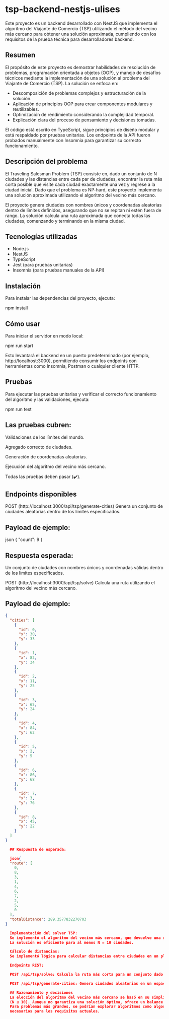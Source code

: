   # tsp-backend-nestjs-ulises

  Este proyecto es un backend desarrollado con NestJS que implementa el algoritmo del Viajante de Comercio (TSP) utilizando el método del vecino más cercano para obtener una solución aproximada, cumpliendo con los requisitos de la prueba técnica para desarrolladores backend.

  ## Resumen

  El propósito de este proyecto es demostrar habilidades de resolución de problemas, programación orientada a objetos (OOP), y manejo de desafíos técnicos mediante la implementación de una solución al problema del Viajante de Comercio (TSP). La solución se enfoca en:

  - Descomposición de problemas complejos y estructuración de la solución.  
  - Aplicación de principios OOP para crear componentes modulares y reutilizables.  
  - Optimización de rendimiento considerando la complejidad temporal.  
  - Explicación clara del proceso de pensamiento y decisiones tomadas.

  El código está escrito en TypeScript, sigue principios de diseño modular y está respaldado por pruebas unitarias. Los endpoints de la API fueron probados manualmente con Insomnia para garantizar su correcto funcionamiento.

  ## Descripción del problema

  El Traveling Salesman Problem (TSP) consiste en, dado un conjunto de N ciudades y las distancias entre cada par de ciudades, encontrar la ruta más corta posible que visite cada ciudad exactamente una vez y regrese a la ciudad inicial. Dado que el problema es NP-hard, este proyecto implementa una solución aproximada utilizando el algoritmo del vecino más cercano.

  El proyecto genera ciudades con nombres únicos y coordenadas aleatorias dentro de límites definidos, asegurando que no se repitan ni estén fuera de rango. La solución calcula una ruta aproximada que conecta todas las ciudades, comenzando y terminando en la misma ciudad.

  ## Tecnologías utilizadas

  - Node.js  
  - NestJS  
  - TypeScript  
  - Jest (para pruebas unitarias)  
  - Insomnia (para pruebas manuales de la API)

  ## Instalación

  Para instalar las dependencias del proyecto, ejecuta:
  
  npm install

  ## Cómo usar
  Para iniciar el servidor en modo local:

  npm run start

  Esto levantará el backend en un puerto predeterminado (por ejemplo, http://localhost:3000), permitiendo consumir los endpoints con herramientas como Insomnia, Postman o cualquier cliente HTTP.

  ## Pruebas

  Para ejecutar las pruebas unitarias y verificar el correcto funcionamiento del algoritmo y las validaciones, ejecuta:

  npm run test

  ## Las pruebas cubren:

  Validaciones de los límites del mundo.

  Agregado correcto de ciudades.

  Generación de coordenadas aleatorias.

  Ejecución del algoritmo del vecino más cercano.

  Todas las pruebas deben pasar (✔️).

  ## Endpoints disponibles

  POST (http://localhost:3000/api/tsp/generate-cities)
  Genera un conjunto de ciudades aleatorias dentro de los límites especificados.

  ## Payload de ejemplo:

  json
  {
  "count": 9
  }

  ## Respuesta esperada:

  Un conjunto de ciudades con nombres únicos y coordenadas válidas dentro de los límites especificados.

  POST (http://localhost:3000/api/tsp/solve)
  Calcula una ruta utilizando el algoritmo del vecino más cercano.

## Payload de ejemplo:

```json
{
  "cities": [
    {
      "id": 0,
      "x": 30,
      "y": 33
    },
    {
      "id": 1,
      "x": 82,
      "y": 34
    },
    {
      "id": 2,
      "x": 11,
      "y": 25
    },
    {
      "id": 3,
      "x": 65,
      "y": 24
    },
    {
      "id": 4,
      "x": 84,
      "y": 62
    },
    {
      "id": 5,
      "x": 2,
      "y": 5
    },
    {
      "id": 6,
      "x": 86,
      "y": 68
    },
    {
      "id": 7,
      "x": 3,
      "y": 76
    },
    {
      "id": 8,
      "x": 45,
      "y": 22
    }
  ]
}

  ## Respuesta de esperada:

  json{
  "route": [
    0,
    8,
    3,
    1,
    4,
    6,
    7,
    2,
    5,
    0
  ],
  "totalDistance": 289.3577832270703
}

  Implementación del solver TSP:
  Se implementó el algoritmo del vecino más cercano, que devuelve una ruta ordenada de ciudades y la distancia total.
  La solución es eficiente para al menos N = 10 ciudades.

  Cálculo de distancias:
  Se implementó lógica para calcular distancias entre ciudades en un plano 2D utilizando coordenadas.

  Endpoints REST:

  POST /api/tsp/solve: Calcula la ruta más corta para un conjunto dado de ciudades.

  POST /api/tsp/generate-cities: Genera ciudades aleatorias en un espacio 2D acotado.

  ## Razonamiento y decisiones
  La elección del algoritmo del vecino más cercano se basó en su simplicidad y buen desempeño para problemas pequeños
  (N ≤ 10). Aunque no garantiza una solución óptima, ofrece un balance razonable entre eficiencia y calidad de la solución.
  Para problemas más grandes, se podrían explorar algoritmos como algoritmos genéticos o branch and bound, pero no fueron
  necesarios para los requisitos actuales.
